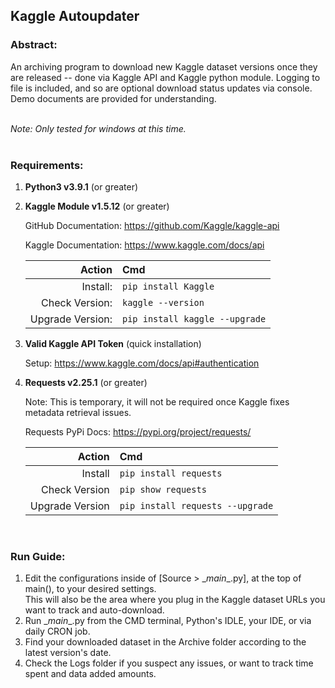 ## Kaggle Autoupdater


### Abstract:

An archiving program to download new Kaggle dataset versions
once they are released -- done via Kaggle API and Kaggle python module. Logging to file is included, and so are optional download status updates via console. Demo documents are provided for understanding.
<br><br>

_Note: Only tested for windows at this time._
<br><br>
### Requirements:

1. **Python3 v3.9.1** (or greater) 

2. **Kaggle Module v1.5.12** (or greater) 

    GitHub Documentation: https://github.com/Kaggle/kaggle-api

    Kaggle Documentation: https://www.kaggle.com/docs/api

    Action | Cmd 
    -------:|:--------
    Install:| ```pip install Kaggle```
    Check Version:| ```kaggle --version```
    Upgrade Version: | ```pip install kaggle --upgrade```

3. **Valid Kaggle API Token** (quick installation)

    Setup: https://www.kaggle.com/docs/api#authentication


4. **Requests v2.25.1** (or greater)

    Note: This is temporary, it will not be required
    once Kaggle fixes metadata retrieval issues. 

    Requests PyPi Docs: https://pypi.org/project/requests/

    Action | Cmd 
    -------:|:--------
    Install|```pip install requests```
    Check Version|```pip show requests```
    Upgrade Version|```pip install requests --upgrade```

<br>

### Run Guide:
1) Edit the configurations inside of [Source > \__main__.py], at the top of main(), 
to your desired settings. <br>This will also be the area where you plug in the Kaggle 
dataset URLs you want to track and auto-download.
2) Run \__main__.py from the CMD terminal, Python's IDLE, your IDE, or via daily CRON job.
3) Find your downloaded dataset in the Archive folder according to the latest version's date.
4) Check the Logs folder if you suspect any issues, or want to track time spent and data added amounts.
